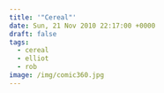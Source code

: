 ```yaml
---
title: '"Cereal"'
date: Sun, 21 Nov 2010 22:17:00 +0000
draft: false
tags:
  - cereal
  - elliot
  - rob
image: /img/comic360.jpg
---
```



